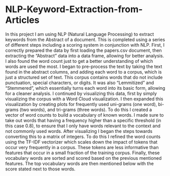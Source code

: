 # NLP-Keyword-Extraction-from-Articles


In this project I am using NLP (Natural Language Processing) to extract keywords from the Abstract of a document. This is completed using a series of different steps including a scoring system in conjunction with NLP. First, I correctly prepared the data by first loading the papers.csv document, then extracting the “Abstract” data into a data frame, allowing for better analysis. I also found the word count just to get a better understanding of which words are used the most.
I began to pre-process the text by taking the text found in the abstract columns, and adding each word to a corpus, which is just a structured set of text. This corpus contains words that do not include punctuation, special characters, or digits. It was also “Lemmitized” and “Stemmered”, which essentially turns each word into its basic form, allowing for a cleaner analysis.
I continued by visualizing this data, first by simply visualizing the corpus with a Word Cloud visualization. I then expanded this visualization by creating plots for frequently used uni-grams (one word), bi-grams (two words), and tri-grams (three words). To do this I created a vector of word counts to build a vocabulary of known words. I made sure to take out words that having a frequency higher than a specific threshold (in this case 0.8), to ensure that I only have words relevant to the context and not commonly used words. 
After visualizing I began the steps towards converting this to a matrix of integers. To do this I refined the word counts using the TF-IDF vectorizer which scales down the impact of tokens that occur very frequently in a corpus. These tokens are less informative than features that occur in a small fraction of the training corpus. Finally, these vocabulary words are sorted and scored based on the previous mentioned features. The top vocabulary words are then mentioned below with the score stated next to those words.
